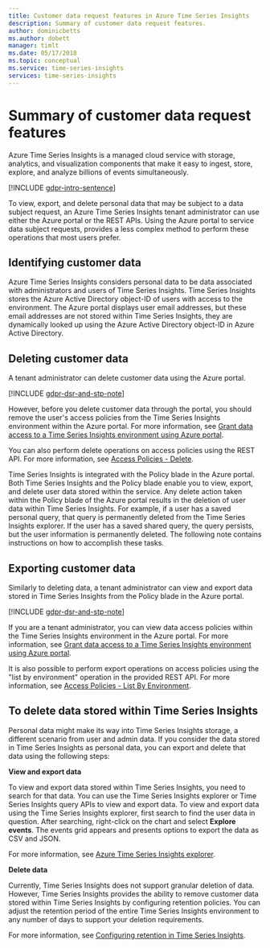 ```yaml
---
title: Customer data request features​ in Azure Time Series Insights
description: Summary of customer data request features.
author: dominicbetts
ms.author: dobett
manager: timlt
ms.date: 05/17/2018
ms.topic: conceptual
ms.service: time-series-insights
services: time-series-insights
---
```


# Summary of customer data request features

Azure Time Series Insights is a managed cloud service with storage, analytics, and visualization components that make it easy to ingest, store, explore, and analyze billions of events simultaneously.

[!INCLUDE [gdpr-intro-sentence](../../includes/gdpr-intro-sentence.md)]

To view, export, and delete personal data that may be subject to a data subject request, an Azure Time Series Insights tenant administrator can use either the Azure portal or the REST APIs. Using the Azure  portal to service data subject requests, provides a less complex method to perform these operations that most users prefer.

## Identifying customer data

Azure Time Series Insights considers personal data to be data associated with administrators and users of Time Series Insights. Time Series Insights stores the Azure Active Directory object-ID of users with access to the environment. The Azure portal displays user email addresses, but these email addresses are not stored within Time Series Insights, they are dynamically looked up using the Azure Active Directory object-ID in Azure Active Directory.

## Deleting customer data

A tenant administrator can delete customer data using the Azure portal.

[!INCLUDE [gdpr-dsr-and-stp-note](../../includes/gdpr-dsr-and-stp-note.md)]

However, before you delete customer data through the portal, you should remove the user's access policies from the Time Series Insights environment within the Azure portal. For more information, see [Grant data access to a Time Series Insights environment using Azure portal](time-series-insights-data-access.md).

You can also perform delete operations on access policies using the REST API. For more information, see [Access Policies - Delete](https://docs.microsoft.com/rest/api/time-series-insights-management/accesspolicies/delete).

Time Series Insights is integrated with the Policy blade in the Azure portal. Both Time Series Insights and the Policy blade enable you to view, export, and delete user data stored within the service. Any delete action taken within the Policy blade of the Azure portal results in the deletion of user data within Time Series Insights. For example, if a user has a saved personal query, that query is permanently deleted from the Time Series Insights explorer. If the user has a saved shared query, the query persists, but the user information is permanently deleted. The following note contains instructions on how to accomplish these tasks.

## Exporting customer data

Similarly to deleting data, a tenant administrator can view and export data stored in Time Series Insights from the Policy blade in the Azure portal.

[!INCLUDE [gdpr-dsr-and-stp-note](../../includes/gdpr-dsr-and-stp-note.md)]

If you are a tenant administrator, you can view data access policies within the Time Series Insights environment in the Azure portal. For more information, see [Grant data access to a Time Series Insights environment using Azure portal](time-series-insights-data-access.md).

It is also possible to perform export operations on access policies using the "list by environment" operation in the provided REST API. For more information, see [Access Policies - List By Environment](https://docs.microsoft.com/rest/api/time-series-insights-management/accesspolicies/listbyenvironment).

## To delete data stored within Time Series Insights

Personal data might make its way into Time Series Insights storage, a different scenario from user and admin data. If you consider the data stored in Time Series Insights as personal data, you can export and delete that data using the following steps:

**View and export data**

To view and export data stored within Time Series Insights, you need to search for that data. You can use the Time Series Insights explorer or Time Series Insights query APIs to view and export data. To view and export data using the Time Series Insights explorer, first search to find the user data in question. After searching, right-click on the chart and select **Explore events**. The events grid appears and presents options to export the data as CSV and JSON.

For more information, see [Azure Time Series Insights explorer](time-series-insights-explorer.md).

**Delete data**

Currently, Time Series Insights does not support granular deletion of data. However, Time Series Insights provides the ability to remove customer data stored within Time Series Insights by configuring retention policies. You can adjust the retention period of the entire Time Series Insights environment to any number of days to support your deletion requirements.

For more information, see [Configuring retention in Time Series Insights](time-series-insights-how-to-configure-retention.md).
